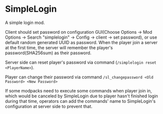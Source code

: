 # SimpleLogin

A simple login mod.

Client should set password on configuration GUI(Choose Options -> Mod Options -> Search "simplelogin" -> Config -> client -> set password), or use default random generated UUID as password. When the player join a server at the first time, the server will remember the player's password(SHA256sum) as their password.

Server side can reset player's password via command (`/simplelogin reset <PlayerName>`).

Player can change their password via command `/sl_changepassword <Old Password> <New Password>`

If some modpacks need to execute some commands when player join in, which would be canceled by SimpleLogin due to player hasn't finished login during that time, operators can add the commands' name to SimpleLogin's configuration at server side to prevent that.
